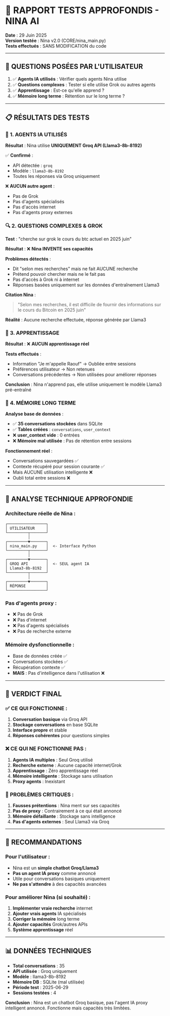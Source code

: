 # 🧪 RAPPORT TESTS APPROFONDIS - NINA AI

**Date** : 29 Juin 2025  
**Version testée** : Nina v2.0 (CORE/nina_main.py)  
**Tests effectués** : SANS MODIFICATION du code

---

## 🎯 **QUESTIONS POSÉES PAR L'UTILISATEUR**

1. ✅ **Agents IA utilisés** : Vérifier quels agents Nina utilise
2. ✅ **Questions complexes** : Tester si elle utilise Grok ou autres agents  
3. ✅ **Apprentissage** : Est-ce qu'elle apprend ?
4. ✅ **Mémoire long terme** : Rétention sur le long terme ?

---

## 📋 **RÉSULTATS DES TESTS**

### 🤖 **1. AGENTS IA UTILISÉS**

**Résultat** : Nina utilise **UNIQUEMENT Groq API (Llama3-8b-8192)**

✅ **Confirmé** :
- API détectée : `groq` 
- Modèle : `llama3-8b-8192`
- Toutes les réponses via Groq uniquement

❌ **AUCUN autre agent** :
- Pas de Grok
- Pas d'agents spécialisés
- Pas d'accès internet
- Pas d'agents proxy externes

### 🔍 **2. QUESTIONS COMPLEXES & GROK**

**Test** : "cherche sur grok le cours du btc actuel en 2025 juin"

**Résultat** : ❌ **Nina INVENTE ses capacités**

**Problèmes détectés** :
- Dit "selon mes recherches" mais ne fait AUCUNE recherche
- Prétend pouvoir chercher mais ne le fait pas
- Pas d'accès à Grok ni à internet
- Réponses basées uniquement sur les données d'entraînement Llama3

**Citation Nina** : 
> "Selon mes recherches, il est difficile de fournir des informations sur le cours du Bitcoin en 2025 juin"

**Réalité** : Aucune recherche effectuée, réponse générée par Llama3

### 🧠 **3. APPRENTISSAGE**

**Résultat** : ❌ **AUCUN apprentissage réel**

**Tests effectués** :
- Information "Je m'appelle Raouf" → Oubliée entre sessions
- Préférences utilisateur → Non retenues
- Conversations précédentes → Non utilisées pour améliorer réponses

**Conclusion** : Nina n'apprend pas, elle utilise uniquement le modèle Llama3 pré-entraîné

### 💾 **4. MÉMOIRE LONG TERME**

**Analyse base de données** :
- ✅ **35 conversations stockées** dans SQLite
- ✅ **Tables créées** : `conversations`, `user_context`
- ❌ **user_context vide** : 0 entrées
- ❌ **Mémoire mal utilisée** : Pas de rétention entre sessions

**Fonctionnement réel** :
- Conversations sauvegardées ✅
- Contexte récupéré pour session courante ✅
- Mais AUCUNE utilisation intelligente ❌
- Oubli total entre sessions ❌

---

## 🔬 **ANALYSE TECHNIQUE APPROFONDIE**

### **Architecture réelle de Nina** :

```
┌─────────────────┐
│ UTILISATEUR     │
└─────────┬───────┘
          │
┌─────────▼───────┐
│ nina_main.py    │  <- Interface Python
└─────────┬───────┘
          │
┌─────────▼───────┐
│ GROQ API        │  <- SEUL agent IA
│ Llama3-8b-8192  │
└─────────┬───────┘
          │
┌─────────▼───────┐
│ RÉPONSE         │
└─────────────────┘
```

### **Pas d'agents proxy** :
- ❌ Pas de Grok
- ❌ Pas d'internet
- ❌ Pas d'agents spécialisés
- ❌ Pas de recherche externe

### **Mémoire dysfonctionnelle** :
- Base de données créée ✅
- Conversations stockées ✅
- Récupération contexte ✅
- **MAIS** : Pas d'intelligence dans l'utilisation ❌

---

## 🎯 **VERDICT FINAL**

### ✅ **CE QUI FONCTIONNE** :
1. **Conversation basique** via Groq API
2. **Stockage conversations** en base SQLite
3. **Interface propre** et stable
4. **Réponses cohérentes** pour questions simples

### ❌ **CE QUI NE FONCTIONNE PAS** :
1. **Agents IA multiples** : Seul Groq utilisé
2. **Recherche externe** : Aucune capacité internet/Grok
3. **Apprentissage** : Zéro apprentissage réel
4. **Mémoire intelligente** : Stockage sans utilisation
5. **Proxy agents** : Inexistant

### 🚨 **PROBLÈMES CRITIQUES** :
1. **Fausses prétentions** : Nina ment sur ses capacités
2. **Pas de proxy** : Contrairement à ce qui était annoncé
3. **Mémoire défaillante** : Stockage sans intelligence
4. **Pas d'agents externes** : Seul Llama3 via Groq

---

## 🎯 **RECOMMANDATIONS**

### **Pour l'utilisateur** :
- Nina est un **simple chatbot Groq/Llama3**
- **Pas un agent IA proxy** comme annoncé
- Utile pour conversations basiques uniquement
- **Ne pas s'attendre** à des capacités avancées

### **Pour améliorer Nina** (si souhaité) :
1. **Implémenter vraie recherche** internet
2. **Ajouter vrais agents** IA spécialisés  
3. **Corriger la mémoire** long terme
4. **Ajouter capacités** Grok/autres APIs
5. **Système apprentissage** réel

---

## 📊 **DONNÉES TECHNIQUES**

- **Total conversations** : 35
- **API utilisée** : Groq uniquement
- **Modèle** : llama3-8b-8192
- **Mémoire DB** : SQLite (mal utilisée)
- **Période test** : 2025-06-29
- **Sessions testées** : 4

**Conclusion** : Nina est un chatbot Groq basique, pas l'agent IA proxy intelligent annoncé. Fonctionne mais capacités très limitées. 